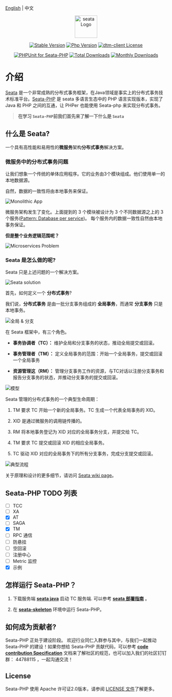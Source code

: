 [English](./README.md) | 中文

<p align="center"><a href="https://hyperf.wiki" target="_blank" rel="noopener noreferrer"><img width="70" src="https://img.alicdn.com/imgextra/i1/O1CN011z0JfQ2723QgDiWuH_!!6000000007738-2-tps-1497-401.png" alt="seata Logo"></a></p>

<p align="center">
  <a href="https://github.com/seata/seata-php/releases"><img src="https://poser.pugx.org/dtm-php/dtm-client/v/stable" alt="Stable Version"></a>
  <a href="https://www.php.net"><img src="https://img.shields.io/badge/php-%3E=8.0-brightgreen.svg?maxAge=2592000" alt="Php Version"></a>
  <a href="https://github.com/seata/seata-php/master/LICENSE"><img src="https://img.shields.io/github/license/seata/seata-php.svg" alt="dtm-client License"></a>
</p>
<p align="center">
  <a href="https://github.com/seata/seata-php/actions"><img src="https://github.com/seata/seata-php/actions/workflows/test.yml/badge.svg" alt="PHPUnit for Seata-PHP"></a>
  <a href="https://packagist.org/packages/seata/seata"><img src="https://poser.pugx.org/seata/seata/downloads" alt="Total Downloads"></a>
  <a href="https://packagist.org/packages/seata/seata"><img src="https://poser.pugx.org/seata/seata/d/monthly" alt="Monthly Downloads"></a>
</p>

# 介绍

[Seata](https://github.com/seata/seata) 是一个非常成熟的分布式事务框架，在Java领域是事实上的分布式事务技术标准平台。[Seata-PHP](https://github.com/seata/seata-php) 是 seata 多语言生态中的 PHP 语言实现版本，实现了 Java 和 PHP 之间的互通，让 PHPer 也能使用 Seata-php 来实现分布式事务。

> **在学习 `Seata-PHP`前我们首先来了解一下什么是 `Seata`**

## 什么是 Seata?

一个具有高性能和易用性的**微服务**架构**分布式事务**解决方案。

### 微服务中的分布式事务问题

让我们想象一个传统的单体应用程序。它的业务由3个模块组成。他们使用单一的本地数据源。

自然，数据的一致性将由本地事务来保证。

![Monolithic App](https://img.alicdn.com/imgextra/i3/O1CN01FTtjyG1H4vvVh1sNY_!!6000000000705-0-tps-1106-678.jpg)

微服务架构发生了变化。上面提到的 3 个模块被设计为 3 个不同数据源之上的 3 个服务([Pattern: Database per service](http://microservices.io/patterns/data/database-per-service.html))。 每个服务内的数据一致性自然由本地事务保证。

**但是整个业务逻辑范围呢？**

![Microservices Problem](https://img.alicdn.com/imgextra/i1/O1CN01DXkc3o1te9mnJcHOr_!!6000000005926-0-tps-1268-804.jpg)

### Seata 是怎么做的呢?

Seata 只是上述问题的一个解决方案。

![Seata solution](https://img.alicdn.com/imgextra/i1/O1CN01FheliH1k5VHIRob3p_!!6000000004632-0-tps-1534-908.jpg)

首先，如何定义一个 **分布式事务**?

我们说，**分布式事务** 是由一批分支事务组成的 **全局事务**，而通常 **分支事务** 只是本地事务。

![全局 & 分支](https://cdn.nlark.com/lark/0/2018/png/18862/1545015454979-a18e16f6-ed41-44f1-9c7a-bd82c4d5ff99.png)

在 Seata 框架中，有三个角色。

- **事务协调者（TC）：** 维护全局和分支事务的状态，推动全局提交或回滚。

- **事务管理者（TM）：** 定义全局事务的范围：开始一个全局事务，提交或回滚一个全局事务

- **资源管理这（RM）：** 管理分支事务工作的资源，与TC对话以注册分支事务和报告分支事务的状态，并推动分支事务的提交或回滚。

![模型](https://cdn.nlark.com/lark/0/2018/png/18862/1545013915286-4a90f0df-5fda-41e1-91e0-2aa3d331c035.png)

Seata 管理的分布式事务的一个典型生命周期：

1. TM 要求 TC 开始一个新的全局事务。TC 生成一个代表全局事务的 XID。

2. XID 是通过微服务的调用链传播的。

3. RM 将本地事务登记为 XID 对应的全局事务分支，并提交给 TC。

4. TM 要求 TC 提交或回滚 XID 的相应全局事务。

5. TC 驱动 XID 对应的全局事务下的所有分支事务，完成分支提交或回滚。

![典型流程](https://cdn.nlark.com/lark/0/2018/png/18862/1545296917881-26fabeb9-71fa-4f3e-8a7a-fc317d3389f4.png)

关于原理和设计的更多细节，请访问 [Seata wiki page](https://seata.io/zh-cn/docs/overview/what-is-seata.html)。

## Seata-PHP TODO 列表

- [ ] TCC
- [ ] XA
- [x] AT
- [ ] SAGA
- [x] TM
- [ ] RPC 通信
- [ ] 防悬挂
- [ ] 空回滚
- [ ] 注册中心
- [ ] Metric 监控
- [x] 示例

## 怎样运行 Seata-PHP？

1. 下载服务端 [**seata java**](https://seata.io/zh-cn/blog/download.html) 启动 TC 服务端. 可以参考 [**seata 部署指南**](https://seata.io/zh-cn/docs/ops/deploy-guide-beginner.html) 。

2. 在 [**seata-skeleton**](https://github.com/PandaLIU-1111/seata-skeleton) 环境中运行 Seata-PHP。


## 如何成为贡献者?

Seata-PHP 正处于建设阶段。 欢迎行业同仁入群参与其中，与我们一起推动 Seata-PHP 的建设！如果你想给 Seata-PHP 贡献代码，可以参考 [**code contribution Specification**](./300.contributing/README.md) 文档来了解社区的规范，也可以加入我们的社区钉钉群： 44788115 ，一起沟通交流！

## License

Seata-PHP 使用 Apache 许可证2.0版本，请参阅 [LICENSE 文件](https://github.com/seata/seata-php/blob/master/LICENSE)了解更多。
